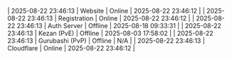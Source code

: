 | 2025-08-22 23:46:13 | Website | Online | 2025-08-22 23:46:12 |
| 2025-08-22 23:46:13 | Registration | Online | 2025-08-22 23:46:12 |
| 2025-08-22 23:46:13 | Auth Server | Offline | 2025-08-18 09:33:31 |
| 2025-08-22 23:46:13 | Kezan (PvE) | Offline | 2025-08-03 17:58:02 |
| 2025-08-22 23:46:13 | Gurubashi (PvP) | Offline | N/A |
| 2025-08-22 23:46:13 | Cloudflare | Online | 2025-08-22 23:46:12 |
